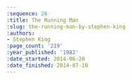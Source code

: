 ```yaml
---
:sequence: 26
:title: The Running Man
:slug: the-running-man-by-stephen-king
:authors:
- Stephen King
:page_count: '219'
:year_published: '1982'
:date_started: 2014-06-28
:date_finished: 2014-07-10
---
```

